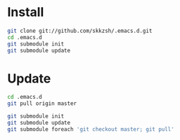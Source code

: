 # Install

```sh
git clone git://github.com/skkzsh/.emacs.d.git
cd .emacs.d
git submodule init
git submodule update
```

# Update

```sh
cd .emacs.d
git pull origin master

git submodule init
git submodule update
git submodule foreach 'git checkout master; git pull'
```
